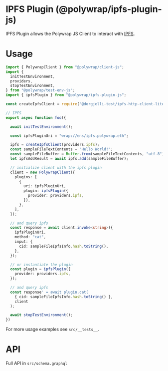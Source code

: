 # IPFS Plugin (@polywrap/ipfs-plugin-js)

IPFS Plugin allows the Polywrap JS Client to interact with [IPFS](https://ipfs.io/).

# Usage

``` typescript
import { PolywrapClient } from "@polywrap/client-js";
import {
  initTestEnvironment,
  providers,
  stopTestEnvironment,
} from "@polywrap/test-env-js";
import { ipfsPlugin } from "@polywrap/ipfs-plugin-js";

const createIpfsClient = require("@dorgjelli-test/ipfs-http-client-lite");

// IPFS
export async function foo({

  await initTestEnvironment();

  const ipfsPluginUri = "wrap://ens/ipfs.polywrap.eth";

  ipfs = createIpfsClient(providers.ipfs);
  const sampleFileTextContents = "Hello World!";
  const sampleFileBuffer = Buffer.from(sampleFileTextContents, "utf-8");
  let ipfsAddResult = await ipfs.add(sampleFileBuffer);

  // initialize client with the ipfs plugin
  client = new PolywrapClient({
    plugins: [
      {
        uri: ipfsPluginUri,
        plugin: ipfsPlugin({
          provider: providers.ipfs,
        }),
      },
    ],
  });

  // and query ipfs
  const response = await client.invoke<string>({
    ipfsPluginUri,
    method: "cat",
    input: {
      cid: sampleFileIpfsInfo.hash.toString(),
    },
  });

  // or instantiate the plugin
  const plugin = ipfsPlugin({
    provider: providers.ipfs,
  });

  // and query ipfs
  const response' = await plugin.cat(
    { cid: sampleFileIpfsInfo.hash.toString() },
    client
  );

  await stopTestEnvironment();
})
```

For more usage examples see `src/__tests__`.

# API

Full API in `src/schema.graphql`
